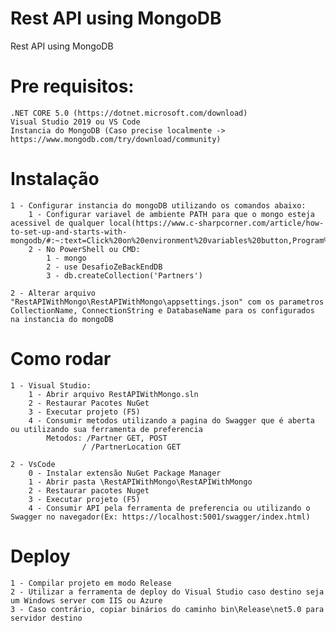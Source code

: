 # Rest API using MongoDB
Rest API using MongoDB


# Pre requisitos:
	.NET CORE 5.0 (https://dotnet.microsoft.com/download)
	Visual Studio 2019 ou VS Code
	Instancia do MongoDB (Caso precise localmente -> https://www.mongodb.com/try/download/community)

# Instalação
	1 - Configurar instancia do mongoDB utilizando os comandos abaixo:
		1 - Configurar variavel de ambiente PATH para que o mongo esteja acessivel de qualquer local(https://www.c-sharpcorner.com/article/how-to-set-up-and-starts-with-mongodb/#:~:text=Click%20on%20environment%20variables%20button,Program%20Files%5CMongoDB%5C”)
		2 - No PowerShell ou CMD:
			1 - mongo
			2 - use DesafioZeBackEndDB
			3 - db.createCollection('Partners')
	
	2 - Alterar arquivo "RestAPIWithMongo\RestAPIWithMongo\appsettings.json" com os parametros CollectionName, ConnectionString e DatabaseName para os configurados na instancia do mongoDB

# Como rodar
	1 - Visual Studio:
		1 - Abrir arquivo RestAPIWithMongo.sln
		2 - Restaurar Pacotes NuGet
		3 - Executar projeto (F5)
		4 - Consumir metodos utilizando a pagina do Swagger que é aberta ou utilizando sua ferramenta de preferencia
			Metodos: /Partner GET, POST
					/ /PartnerLocation GET

	2 - VsCode
		0 - Instalar extensão NuGet Package Manager
		1 - Abrir pasta \RestAPIWithMongo\RestAPIWithMongo
		2 - Restaurar pacotes Nuget
		3 - Executar projeto (F5)
		4 - Consumir API pela ferramenta de preferencia ou utilizando o Swagger no navegador(Ex: https://localhost:5001/swagger/index.html)

# Deploy
	1 - Compilar projeto em modo Release
	2 - Utilizar a ferramenta de deploy do Visual Studio caso destino seja um Windows server com IIS ou Azure
	3 - Caso contrário, copiar binários do caminho bin\Release\net5.0 para servidor destino

